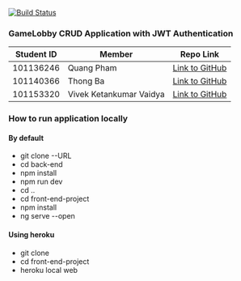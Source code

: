 [![Build Status](https://travis-ci.com/quangpham919/Full_Stack_Project.svg?branch=master)](https://travis-ci.com/quangpham919/Full_Stack_Project)

### GameLobby CRUD Application with JWT Authentication
Student ID | Member  | Repo Link 
--- | --- | ---
101136246 | Quang Pham | [Link to GitHub](https://github.com/quangpham919)
101140366 | Thong Ba | [Link to GitHub](https://github.com/tylrtnguyen)
101153320 | Vivek Ketankumar Vaidya | [Link to GitHub](https://google.com)

### How to run application locally
#### By default
- git clone --URL 
- cd back-end
- npm install
- npm run dev
- cd ..
- cd front-end-project
- npm install
- ng serve --open
#### Using heroku
- git clone
- cd front-end-project
- heroku local web
